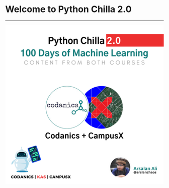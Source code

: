 # Welcome to Python Chilla 2.0
---
![Cover Photo](https://github.com/ArslanKAS/Python-Chilla-2.0/blob/master/Cover_Sqaure.png)

